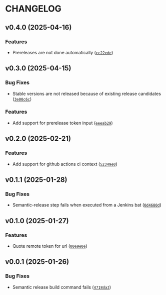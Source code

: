# CHANGELOG


## v0.4.0 (2025-04-16)

### Features

- Prereleases are not done automatically
  ([`cc22ede`](https://github.com/cuinixam/pypeline-semantic-release/commit/cc22edecdf8d0d148e78f79018430a8fe613d5de))


## v0.3.0 (2025-04-15)

### Bug Fixes

- Stable versions are not released because of existing release candidates
  ([`3e00c6c`](https://github.com/cuinixam/pypeline-semantic-release/commit/3e00c6c072b6802b78ec2b041cee5e1f3054a55a))

### Features

- Add support for prerelease token input
  ([`eeeab29`](https://github.com/cuinixam/pypeline-semantic-release/commit/eeeab29ddf93a2adf6ac19462c3695746307dc83))


## v0.2.0 (2025-02-21)

### Features

- Add support for github actions ci context
  ([`52349e0`](https://github.com/cuinixam/pypeline-semantic-release/commit/52349e0cd75895151ccdb84a4bb141dfc79237c0))


## v0.1.1 (2025-01-28)

### Bug Fixes

- Semantic-release step fails when executed from a Jenkins bat
  ([`0d4680d`](https://github.com/cuinixam/pypeline-semantic-release/commit/0d4680de37c6d47ce57d274deae38ac32f3c2308))


## v0.1.0 (2025-01-27)

### Features

- Quote remote token for url
  ([`00e9e0e`](https://github.com/cuinixam/pypeline-semantic-release/commit/00e9e0e4cda44f0708ad83d51120bfec084bfb97))


## v0.0.1 (2025-01-26)

### Bug Fixes

- Semantic release build command fails
  ([`4718da3`](https://github.com/cuinixam/pypeline-semantic-release/commit/4718da3c1206f784f564e821373472f0df64afc5))
